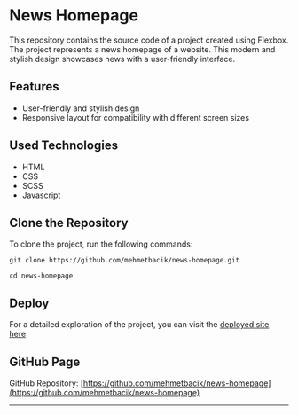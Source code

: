 # News Homepage

This repository contains the source code of a project created using Flexbox. The project represents a news homepage of a website. This modern and stylish design showcases news with a user-friendly interface.

## Features

- User-friendly and stylish design
- Responsive layout for compatibility with different screen sizes

## Used Technologies

- HTML
- CSS 
- SCSS
- Javascript 

## Clone the Repository

To clone the project, run the following commands:

```
git clone https://github.com/mehmetbacik/news-homepage.git
```
```
cd news-homepage
```

## Deploy

For a detailed exploration of the project, you can visit the [deployed site here](https://news-homepage-mbck00.vercel.app/).

## GitHub Page

GitHub Repository: [https://github.com/mehmetbacik/news-homepage](https://github.com/mehmetbacik/news-homepage)

---
